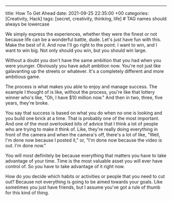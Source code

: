 ---
title: How To Get Ahead
date: 2021-09-25 22:35:00 +00
categories: [Creativity, Hack]
tags: [secret, creativity, thinking, life]     # TAG names should always be lowercase


We simply express the experiences, whether they were the finest or not because life can be a wonderful battle, dude. Let's just have fun with this. Make the best of it. And now I'll go right to the point. I want to win, and I want to win big. Not only should you win, but you should win large.

Without a doubt you don't have the same ambition that you had when you were younger. Obviously you have adult ambition now. You're not just like galavanting up the streets or whatever. It's a completely different and more ambitious game. 

The process is what makes you able to enjoy and manage success. The example I thought of is like, without the process, you're like that lottery winner who's like, "Oh, I have $10 million now." And then in two, three, five years, they're broke. 

You say that success is based on what you do when no one is looking and you build one brick at a time. That is probably one of the most important. And one of the most overlooked bits of advice that I think a lot of people who are trying to make it think of. Like, they're really doing everything in front of the camera and when the camera's off, there's a lot of like, "Well, I'm done now because I posted it," or, "I'm done now because the video is out. I'm done now."

You will most definitely be because everything that matters you have to take advantage of your time. Time is the most valuable asset you will ever have control of. So you have to take advantage of it right now.

How do you decide which habits or activities or people that you need to cut out? Because not everything is going to be aimed towards your goals. Like sometimes you just have friends, but I assume you've got a rule of thumb for this kind of thing.